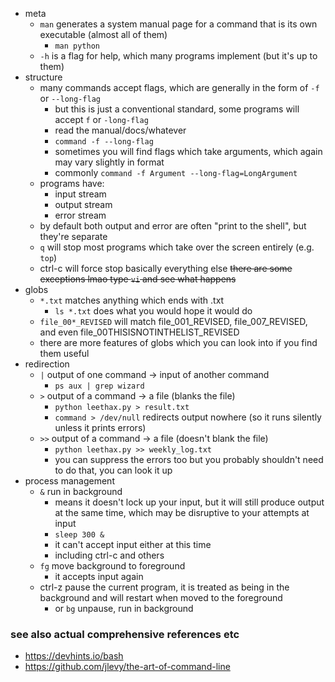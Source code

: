 * meta
    * `man` generates a system manual page for a command that is its own executable (almost all of them)
        * `man python`
    * `-h` is a flag for help, which many programs implement (but it's up to them)
* structure
    * many commands accept flags, which are generally in the form of `-f` or `--long-flag`
        * but this is just a conventional standard, some programs will accept `f` or `-long-flag`
        * read the manual/docs/whatever
        * `command -f --long-flag`
        * sometimes you will find flags which take arguments, which again may vary slightly in format
        * commonly `command -f Argument --long-flag=LongArgument` 
    * programs have:
        * input stream
        * output stream
        * error stream
    * by default both output and error are often "print to the shell", but they're separate
    * `q` will stop most programs which take over the screen entirely (e.g. `top`)
    * ctrl-c will force stop basically everything else
        ~~there are some exceptions lmao type `vi` and see what happens~~
* globs
    * `*.txt` matches anything which ends with .txt
        * `ls *.txt` does what you would hope it would do
    * `file_00*_REVISED` will match file_001_REVISED, file_007_REVISED, and even file_00THISISNOTINTHELIST_REVISED
    * there are more features of globs which you can look into if you find them useful
* redirection
    * `|` output of one command -> input of another command
        *  `ps aux | grep wizard`
    * `>` output of a command -> a file (blanks the file)
        *  `python leethax.py > result.txt`
        * `command > /dev/null` redirects output nowhere (so it runs silently unless it prints errors)
    * `>>` output of a command -> a file (doesn't blank the file)
        * `python leethax.py >> weekly_log.txt`
        * you can suppress the errors too but you probably shouldn't need to do that, you can look it up
* process management
    * `&` run in background
        * means it doesn't lock up your input, but it will still produce output at the same time, which may be disruptive to your attempts at input
        * `sleep 300 &`
        * it can't accept input either at this time 
        * including ctrl-c and others
    * `fg` move background to foreground
        * it accepts input again
    * ctrl-z pause the current program, it is treated as being in the background and will restart when moved to the foreground
        * or `bg` unpause, run in background


### see also actual comprehensive references etc

* https://devhints.io/bash
* https://github.com/jlevy/the-art-of-command-line